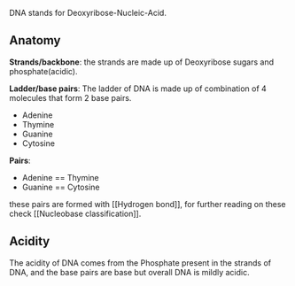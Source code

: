 DNA stands for Deoxyribose-Nucleic-Acid.

## Anatomy

**Strands/backbone**: the strands are made up of Deoxyribose sugars and phosphate(acidic).

**Ladder/base pairs**: The ladder of DNA is made up of combination of 4 molecules that form 2 base pairs.

- Adenine
- Thymine
- Guanine
- Cytosine

**Pairs**:

- Adenine == Thymine
- Guanine == Cytosine

these pairs are formed with [[Hydrogen bond]], for further reading on these check [[Nucleobase classification]].

## Acidity

The acidity of DNA comes from the Phosphate present in the strands of DNA, and the base pairs are base but overall DNA is mildly acidic.
